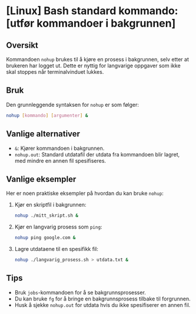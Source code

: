 # [Linux] Bash standard kommando: [utfør kommandoer i bakgrunnen]

## Oversikt
Kommandoen `nohup` brukes til å kjøre en prosess i bakgrunnen, selv etter at brukeren har logget ut. Dette er nyttig for langvarige oppgaver som ikke skal stoppes når terminalvinduet lukkes.

## Bruk
Den grunnleggende syntaksen for `nohup` er som følger:

```bash
nohup [kommando] [argumenter] &
```

## Vanlige alternativer
- `&`: Kjører kommandoen i bakgrunnen.
- `nohup.out`: Standard utdatafil der utdata fra kommandoen blir lagret, med mindre en annen fil spesifiseres.

## Vanlige eksempler
Her er noen praktiske eksempler på hvordan du kan bruke `nohup`:

1. Kjør en skriptfil i bakgrunnen:
   ```bash
   nohup ./mitt_skript.sh &
   ```

2. Kjør en langvarig prosess som `ping`:
   ```bash
   nohup ping google.com &
   ```

3. Lagre utdataene til en spesifikk fil:
   ```bash
   nohup ./langvarig_prosess.sh > utdata.txt &
   ```

## Tips
- Bruk `jobs`-kommandoen for å se bakgrunnsprosesser.
- Du kan bruke `fg` for å bringe en bakgrunnsprosess tilbake til forgrunnen.
- Husk å sjekke `nohup.out` for utdata hvis du ikke spesifiserer en annen fil.